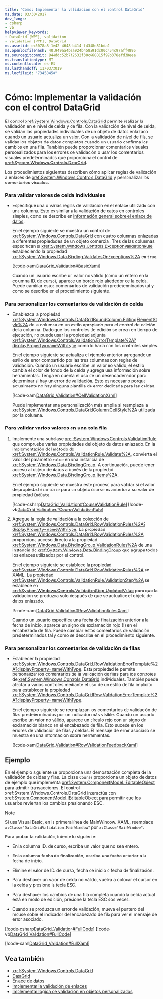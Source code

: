 ```yaml
---
title: 'Cómo: Implementar la validación con el control DataGrid'
ms.date: 03/30/2017
dev_langs:
- csharp
- vb
helpviewer_keywords:
- DataGrid [WPF], validation
- validation [WPF], DataGrid
ms.assetid: ec6078a8-1e42-4648-b414-f4348e81bda1
ms.openlocfilehash: 401949aa4bea924b458a91dc00c454c97aff4895
ms.sourcegitcommit: 944ddc52b7f2632f30c668815f92b378efd38eea
ms.translationtype: MT
ms.contentlocale: es-ES
ms.lasthandoff: 11/03/2019
ms.locfileid: "73458458"
---
```

# <a name="how-to-implement-validation-with-the-datagrid-control"></a>Cómo: Implementar la validación con el control DataGrid
El control <xref:System.Windows.Controls.DataGrid> permite realizar la validación en el nivel de celda y de fila. Con la validación de nivel de celda, se validan las propiedades individuales de un objeto de datos enlazado cuando un usuario actualiza un valor. Con la validación de nivel de fila, se validan los objetos de datos completos cuando un usuario confirma los cambios en una fila. También puede proporcionar comentarios visuales personalizados para los errores de validación o usar los comentarios visuales predeterminados que proporciona el control de <xref:System.Windows.Controls.DataGrid>.  
  
 Los procedimientos siguientes describen cómo aplicar reglas de validación a enlaces de <xref:System.Windows.Controls.DataGrid> y personalizar los comentarios visuales.  
  
### <a name="to-validate-individual-cell-values"></a>Para validar valores de celda individuales  
  
- Especifique una o varias reglas de validación en el enlace utilizado con una columna. Esto es similar a la validación de datos en controles simples, como se describe en [información general sobre el enlace de datos](../data/data-binding-overview.md).  
  
     En el ejemplo siguiente se muestra un control de <xref:System.Windows.Controls.DataGrid> con cuatro columnas enlazadas a diferentes propiedades de un objeto comercial. Tres de las columnas especifican el <xref:System.Windows.Controls.ExceptionValidationRule> estableciendo la propiedad <xref:System.Windows.Data.Binding.ValidatesOnExceptions%2A> en `true`.  
  
     [!code-xaml[DataGrid_Validation#BasicXaml](~/samples/snippets/csharp/VS_Snippets_Wpf/datagrid_validation/cs/window1.xaml#basicxaml)]  
  
     Cuando un usuario escribe un valor no válido (como un entero en la columna ID. de curso), aparece un borde rojo alrededor de la celda. Puede cambiar estos comentarios de validación predeterminados tal y como se describe en el procedimiento siguiente.  
  
### <a name="to-customize-cell-validation-feedback"></a>Para personalizar los comentarios de validación de celda  
  
- Establezca la propiedad <xref:System.Windows.Controls.DataGridBoundColumn.EditingElementStyle%2A> de la columna en un estilo apropiado para el control de edición de la columna. Dado que los controles de edición se crean en tiempo de ejecución, no puede usar la propiedad adjunta <xref:System.Windows.Controls.Validation.ErrorTemplate%2A?displayProperty=nameWithType> como lo haría con los controles simples.  
  
     En el ejemplo siguiente se actualiza el ejemplo anterior agregando un estilo de error compartido por las tres columnas con reglas de validación. Cuando un usuario escribe un valor no válido, el estilo cambia el color de fondo de la celda y agrega una información sobre herramientas. Tenga en cuenta el uso de un desencadenador para determinar si hay un error de validación. Esto es necesario porque actualmente no hay ninguna plantilla de error dedicada para las celdas.  
  
     [!code-xaml[DataGrid_Validation#CellValidationXaml](~/samples/snippets/csharp/VS_Snippets_Wpf/datagrid_validation/cs/mainwindow.xaml#cellvalidationxaml)]  
  
     Puede implementar una personalización más amplia si reemplaza la <xref:System.Windows.Controls.DataGridColumn.CellStyle%2A> utilizada por la columna.  
  
### <a name="to-validate-multiple-values-in-a-single-row"></a>Para validar varios valores en una sola fila  
  
1. Implemente una subclase <xref:System.Windows.Controls.ValidationRule> que compruebe varias propiedades del objeto de datos enlazado. En la implementación del método de <xref:System.Windows.Controls.ValidationRule.Validate%2A>, convierta el valor del parámetro `value` en una instancia de <xref:System.Windows.Data.BindingGroup>. A continuación, puede tener acceso al objeto de datos a través de la propiedad <xref:System.Windows.Data.BindingGroup.Items%2A>.  
  
     En el ejemplo siguiente se muestra este proceso para validar si el valor de propiedad `StartDate` para un objeto `Course` es anterior a su valor de propiedad `EndDate`.  
  
     [!code-csharp[DataGrid_Validation#CourseValidationRule](~/samples/snippets/csharp/VS_Snippets_Wpf/datagrid_validation/cs/mainwindow.xaml.cs#coursevalidationrule)]
     [!code-vb[DataGrid_Validation#CourseValidationRule](~/samples/snippets/visualbasic/VS_Snippets_Wpf/datagrid_validation/vb/mainwindow.xaml.vb#coursevalidationrule)]  
  
2. Agregue la regla de validación a la colección de <xref:System.Windows.Controls.DataGrid.RowValidationRules%2A?displayProperty=nameWithType>. La propiedad <xref:System.Windows.Controls.DataGrid.RowValidationRules%2A> proporciona acceso directo a la propiedad <xref:System.Windows.Data.BindingGroup.ValidationRules%2A> de una instancia de <xref:System.Windows.Data.BindingGroup> que agrupa todos los enlaces utilizados por el control.  
  
     En el ejemplo siguiente se establece la propiedad <xref:System.Windows.Controls.DataGrid.RowValidationRules%2A> en XAML. La propiedad <xref:System.Windows.Controls.ValidationRule.ValidationStep%2A> se establece en <xref:System.Windows.Controls.ValidationStep.UpdatedValue> para que la validación se produzca solo después de que se actualice el objeto de datos enlazado.  
  
     [!code-xaml[DataGrid_Validation#RowValidationRulesXaml](~/samples/snippets/csharp/VS_Snippets_Wpf/datagrid_validation/cs/mainwindow.xaml#rowvalidationrulesxaml)]  
  
     Cuando un usuario especifica una fecha de finalización anterior a la fecha de inicio, aparece un signo de exclamación rojo (!) en el encabezado de fila. Puede cambiar estos comentarios de validación predeterminados tal y como se describe en el procedimiento siguiente.  
  
### <a name="to-customize-row-validation-feedback"></a>Para personalizar los comentarios de validación de filas  
  
- Establecer la propiedad <xref:System.Windows.Controls.DataGrid.RowValidationErrorTemplate%2A?displayProperty=nameWithType>. Esta propiedad le permite personalizar los comentarios de la validación de filas para los controles de <xref:System.Windows.Controls.DataGrid> individuales. También puede afectar a varios controles mediante el uso de un estilo de fila implícito para establecer la propiedad <xref:System.Windows.Controls.DataGridRow.ValidationErrorTemplate%2A?displayProperty=nameWithType>.  
  
     En el ejemplo siguiente se reemplazan los comentarios de validación de filas predeterminados por un indicador más visible. Cuando un usuario escribe un valor no válido, aparece un círculo rojo con un signo de exclamación blanco en el encabezado de fila. Esto sucede en los errores de validación de filas y celdas. El mensaje de error asociado se muestra en una información sobre herramientas.  
  
     [!code-xaml[DataGrid_Validation#RowValidationFeedbackXaml](~/samples/snippets/csharp/VS_Snippets_Wpf/datagrid_validation/cs/mainwindow.xaml#rowvalidationfeedbackxaml)]  
  
## <a name="example"></a>Ejemplo  
 En el ejemplo siguiente se proporciona una demostración completa de la validación de celdas y filas. La clase `Course` proporciona un objeto de datos de ejemplo que implementa <xref:System.ComponentModel.IEditableObject> para admitir transacciones. El control <xref:System.Windows.Controls.DataGrid> interactúa con <xref:System.ComponentModel.IEditableObject> para permitir que los usuarios reviertan los cambios presionando ESC.  
  
> [!NOTE]
> Si usa Visual Basic, en la primera línea de MainWindow. XAML, reemplace `x:Class="DataGridValidation.MainWindow"` por `x:Class="MainWindow"`.  
  
 Para probar la validación, intente lo siguiente:  
  
- En la columna ID. de curso, escriba un valor que no sea entero.  
  
- En la columna fecha de finalización, escriba una fecha anterior a la fecha de inicio.  
  
- Elimine el valor de ID. de curso, fecha de inicio o fecha de finalización.  
  
- Para deshacer un valor de celda no válido, vuelva a colocar el cursor en la celda y presione la tecla ESC.  
  
- Para deshacer los cambios de una fila completa cuando la celda actual está en modo de edición, presione la tecla ESC dos veces.  
  
- Cuando se produzca un error de validación, mueva el puntero del mouse sobre el indicador del encabezado de fila para ver el mensaje de error asociado.  
  
 [!code-csharp[DataGrid_Validation#FullCode](~/samples/snippets/csharp/VS_Snippets_Wpf/datagrid_validation/cs/mainwindow.xaml.cs#fullcode)]
 [!code-vb[DataGrid_Validation#FullCode](~/samples/snippets/visualbasic/VS_Snippets_Wpf/datagrid_validation/vb/mainwindow.xaml.vb#fullcode)]  
  
 [!code-xaml[DataGrid_Validation#FullXaml](~/samples/snippets/csharp/VS_Snippets_Wpf/datagrid_validation/cs/mainwindow.xaml#fullxaml)]  
  
## <a name="see-also"></a>Vea también

- <xref:System.Windows.Controls.DataGrid>
- [DataGrid](datagrid.md)
- [Enlace de datos](../../../desktop-wpf/data/data-binding-overview.md)
- [Implementar la validación de enlaces](../data/how-to-implement-binding-validation.md)
- [Implementar lógica de validación en objetos personalizados](../data/how-to-implement-validation-logic-on-custom-objects.md)
